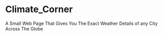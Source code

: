# Climate_Corner
A Small Web Page That Gives You The Exact Weather Details of any City Across The Globe
